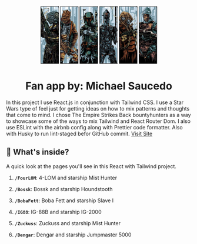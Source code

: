 <p align="center">
  <a href="https://bountyhunters.netlify.app/">
    <img alt="Gatsby" src="./src/assets/images/Home/wideScape.jpg" width="320" />
  </a>
</p>
<h1 align="center">
  Fan app by: Michael Saucedo
</h1>

In this project I use React.js in conjunction with Tailwind CSS. I use a Star Wars type of feel just for getting ideas on how to mix patterns and thoughts that come to mind. I chose The Empire Strikes Back bountyhunters as a way to showcase some of the ways to mix Tailwind and React Router Dom. I also use ESLint with the airbnb config along with Prettier code formatter. Also with Husky to run lint-staged befor GitHub commit. [Visit Site](https://bountyhunters.netlify.app/)

## 🧐 What's inside?

A quick look at the pages you'll see in this React with Tailwind project.

1.  **`/FourLOM`**: 4-LOM and starship Mist Hunter

2.  **`/Bossk`**: Bossk and starship Houndstooth

3.  **`/BobaFett`**: Boba Fett and starship Slave I

4.  **`/IG88`**: IG-88B and starship IG-2000

5.  **`/Zuckuss`**: Zuckuss and starship Mist Hunter

6.  **`/Dengar`**: Dengar and starship Jumpmaster 5000
